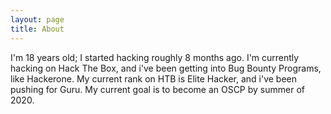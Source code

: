 ```yaml
---
layout: page
title: About
---
```


I'm 18 years old; I started hacking roughly 8 months ago. I'm currently hacking on Hack The Box, and i've been getting into Bug Bounty Programs, like Hackerone. My current rank on HTB is Elite Hacker, and i've been pushing for Guru. My current goal is to become an OSCP by summer of 2020. 

